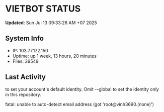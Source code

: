 # VIETBOT STATUS
**Updated**: Sun Jul 13 09:33:26 AM +07 2025

## System Info
- IP: 103.77.172.150
- Uptime: up 1 week, 13 hours, 20 minutes
- Files: 39549

## Last Activity

to set your account's default identity.
Omit --global to set the identity only in this repository.

fatal: unable to auto-detect email address (got 'root@vinh3690.(none)')

